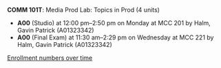 **COMM 101T**: Media Prod Lab: Topics in Prod (4 units)

- **A00** (Studio) at 12:00 pm–2:50 pm on Monday at MCC 201 by Halm, Gavin Patrick (A01323342)
- **A00** (Final Exam) at 11:30 am–2:29 pm on Wednesday at MCC 221 by Halm, Gavin Patrick (A01323342)

[Enrollment numbers over time](./COMM101T.tsv)
